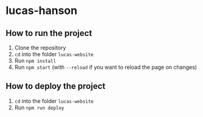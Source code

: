 # lucas-hanson

## How to run the project

1. Clone the repository
2. `cd` into the folder `lucas-website`
3. Run `npm install`
4. Run `npm start` (with `--reload` if you want to reload the page on changes)

## How to deploy the project

1. `cd` into the folder `lucas-website`
2. Run `npm run deploy`
